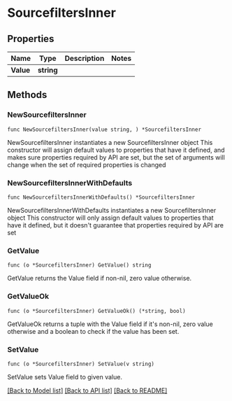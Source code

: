 # SourcefiltersInner

## Properties

Name | Type | Description | Notes
------------ | ------------- | ------------- | -------------
**Value** | **string** |  | 

## Methods

### NewSourcefiltersInner

`func NewSourcefiltersInner(value string, ) *SourcefiltersInner`

NewSourcefiltersInner instantiates a new SourcefiltersInner object
This constructor will assign default values to properties that have it defined,
and makes sure properties required by API are set, but the set of arguments
will change when the set of required properties is changed

### NewSourcefiltersInnerWithDefaults

`func NewSourcefiltersInnerWithDefaults() *SourcefiltersInner`

NewSourcefiltersInnerWithDefaults instantiates a new SourcefiltersInner object
This constructor will only assign default values to properties that have it defined,
but it doesn't guarantee that properties required by API are set

### GetValue

`func (o *SourcefiltersInner) GetValue() string`

GetValue returns the Value field if non-nil, zero value otherwise.

### GetValueOk

`func (o *SourcefiltersInner) GetValueOk() (*string, bool)`

GetValueOk returns a tuple with the Value field if it's non-nil, zero value otherwise
and a boolean to check if the value has been set.

### SetValue

`func (o *SourcefiltersInner) SetValue(v string)`

SetValue sets Value field to given value.



[[Back to Model list]](../README.md#documentation-for-models) [[Back to API list]](../README.md#documentation-for-api-endpoints) [[Back to README]](../README.md)


